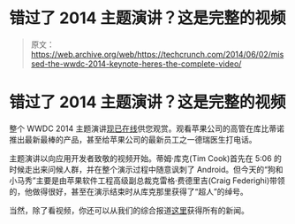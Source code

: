 # 错过了 2014 主题演讲？这是完整的视频 

> 原文：<https://web.archive.org/web/https://techcrunch.com/2014/06/02/missed-the-wwdc-2014-keynote-heres-the-complete-video/>

# 错过了 2014 主题演讲？这是完整的视频

整个 WWDC 2014 主题演讲[现已在线](https://web.archive.org/web/20230129094627/http://www.apple.com/apple-events/june-2014/)供您观赏。观看苹果公司的高管在库比蒂诺推出最新最棒的产品，甚至给苹果公司的最新员工之一德瑞医生打电话。

主题演讲以向应用开发者致敬的视频开始。蒂姆·库克(Tim Cook)首先在 5:06 的时候走出来问候人群，并在整个演示过程中随意讽刺了 Android。但今天的“狗和小马秀”主要是由苹果软件工程高级副总裁克雷格·费德里吉(Craig Federighi)带领的，他做得很好，甚至在演示结束时从库克那里获得了“超人”的绰号。

当然，除了看视频，你还可以从我们的综合报道[这里](https://web.archive.org/web/20230129094627/https://techcrunch.com/events/wwdc-2014/)获得所有的新闻。